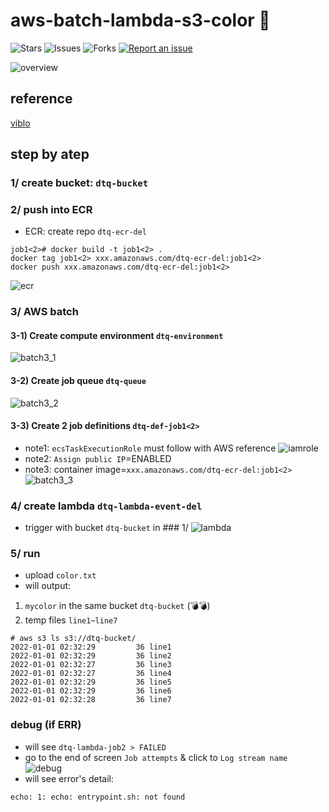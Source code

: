 # aws-batch-lambda-s3-color 🐳

![Stars](https://img.shields.io/github/stars/tquangdo/aws-batch-lambda-s3-color?color=f05340)
![Issues](https://img.shields.io/github/issues/tquangdo/aws-batch-lambda-s3-color?color=f05340)
![Forks](https://img.shields.io/github/forks/tquangdo/aws-batch-lambda-s3-color?color=f05340)
[![Report an issue](https://img.shields.io/badge/Support-Issues-green)](https://github.com/tquangdo/aws-batch-lambda-s3-color/issues/new)

![overview](screenshots/overview.png)

## reference
[viblo](https://viblo.asia/p/tim-hieu-aws-batch-YWOZrpkR5Q0#_3-demo-2)

## step by atep
### 1/ create bucket: `dtq-bucket`

### 2/ push into ECR
+ ECR: create repo `dtq-ecr-del`
```shell
job1<2># docker build -t job1<2> .
docker tag job1<2> xxx.amazonaws.com/dtq-ecr-del:job1<2>
docker push xxx.amazonaws.com/dtq-ecr-del:job1<2>
```
![ecr](screenshots/ecr.png)

### 3/ AWS batch
#### 3-1) Create compute environment `dtq-environment`
![batch3_1](screenshots/batch3_1.png)
#### 3-2) Create job queue `dtq-queue`
![batch3_2](screenshots/batch3_2.png)
#### 3-3) Create 2 job definitions `dtq-def-job1<2>`
+ note1: `ecsTaskExecutionRole` must follow with AWS reference
![iamrole](screenshots/iamrole.png)
+ note2: `Assign public IP`=ENABLED
+ note3: container image=`xxx.amazonaws.com/dtq-ecr-del:job1<2>`
![batch3_3](screenshots/batch3_3.png)

### 4/ create lambda `dtq-lambda-event-del`
+ trigger with bucket `dtq-bucket` in ### 1/
![lambda](screenshots/lambda.png)

### 5/ run
+ upload `color.txt`
+ will output:
1. `mycolor` in the same bucket `dtq-bucket` (💣💣)
2. temp files `line1~line7`
```shell
# aws s3 ls s3://dtq-bucket/
2022-01-01 02:32:29         36 line1
2022-01-01 02:32:29         36 line2
2022-01-01 02:32:27         36 line3
2022-01-01 02:32:27         36 line4
2022-01-01 02:32:29         36 line5
2022-01-01 02:32:29         36 line6
2022-01-01 02:32:28         36 line7
```

### debug (if ERR)
+ will see `dtq-lambda-job2 > FAILED`
+ go to the end of screen `Job attempts` & click to `Log stream name`
![debug](screenshots/debug.png)
+ will see error's detail:
```shell
echo: 1: echo: entrypoint.sh: not found
```
